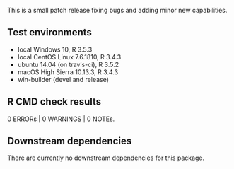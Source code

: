 This is a small patch release fixing bugs and adding minor new capabilities.

## Test environments
* local Windows 10, R 3.5.3
* local CentOS Linux 7.6.1810, R 3.4.3
* ubuntu 14.04 (on travis-ci), R 3.5.2
* macOS High Sierra 10.13.3, R 3.4.3
* win-builder (devel and release)

## R CMD check results
0 ERRORs | 0 WARNINGS | 0 NOTEs.

## Downstream dependencies
There are currently no downstream dependencies for this package.
